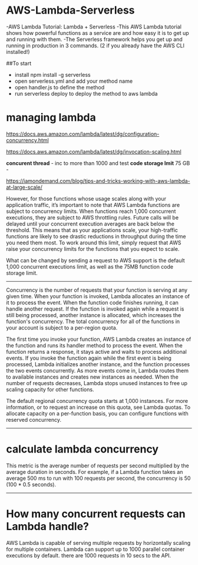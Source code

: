 # AWS-Lambda-Serverless
-AWS Lambda Tutorial: Lambda + Serverless
-This AWS Lambda tutorial shows how powerful functions as a 
service are and how easy it is to get up and running with them. 
-The Serverless framework helps you get up and running in production in 3 commands.
(2 if you already have the AWS CLI installed!)

##To start
- install npm install -g serverless
- open serverless.yml and add your method name 
- open handler.js to define the method
- run serverless deploy to deploy the method to aws lambda 



# managing lambda 
https://docs.aws.amazon.com/lambda/latest/dg/configuration-concurrency.html

https://docs.aws.amazon.com/lambda/latest/dg/invocation-scaling.html



**concurent thread** - inc to more than 1000 and test 
**code storage lmit**  75 GB - 



https://iamondemand.com/blog/tips-and-tricks-working-with-aws-lambda-at-large-scale/

However, for those functions whose usage scales along with your application
 traffic, it’s important to note that AWS Lambda functions 
are subject to concurrency limits. When functions reach 1,000 concurrent executions, 
they are subject to AWS throttling rules. 
Future calls will be delayed until your concurrent execution 
averages are back below the threshold. This means that as your
 applications scale, your high-traffic functions are likely to see 
drastic reductions in throughput during the time you need them most.
 To work around this limit, simply request that AWS raise your concurrency
 limits for the functions that you expect to scale.



What can be changed by sending a request to AWS support is the default 1,000 concurrent executions limit, as well as the 75MB function code storage limit.





---------





Concurrency is the number of requests that your function is serving at any given time.
 When your function is invoked, Lambda allocates an instance of it to process the event. When the function code finishes running, it can handle another request. If the function is invoked again while a request is still being processed,
 another instance is allocated, which increases the 
function's concurrency. The total concurrency for
 all of the functions in your account is subject to a per-region quota.

The first time you invoke your function, AWS Lambda creates an instance of the function and runs its handler method to process the event. When the function returns a response, it stays active and waits to process additional events. If you invoke the function again while the first event is being processed, Lambda initializes another instance, and the function processes the two events concurrently. As more events come in, Lambda routes them to available instances and creates new instances as needed. When the number of requests decreases, Lambda stops unused instances to free up scaling capacity for other functions.

The default regional concurrency quota starts at 1,000 instances. For more information, or to request an increase on this quota, see Lambda quotas. To allocate capacity on a per-function basis, you can configure functions with reserved concurrency.



---------
# calculate lambda concurrency

This metric is the average number of requests per second multiplied by the average duration in seconds. For example, if a Lambda function takes an average 500 ms to run with 100 requests per second, the concurrency is 50 (100 * 0.5 seconds).

-------
# How many concurrent requests can Lambda handle?
AWS Lambda is capable of serving multiple requests by horizontally scaling for multiple containers. Lambda can support up to 1000 parallel container executions by default. there are 1000 requests in 10 secs to the API.
